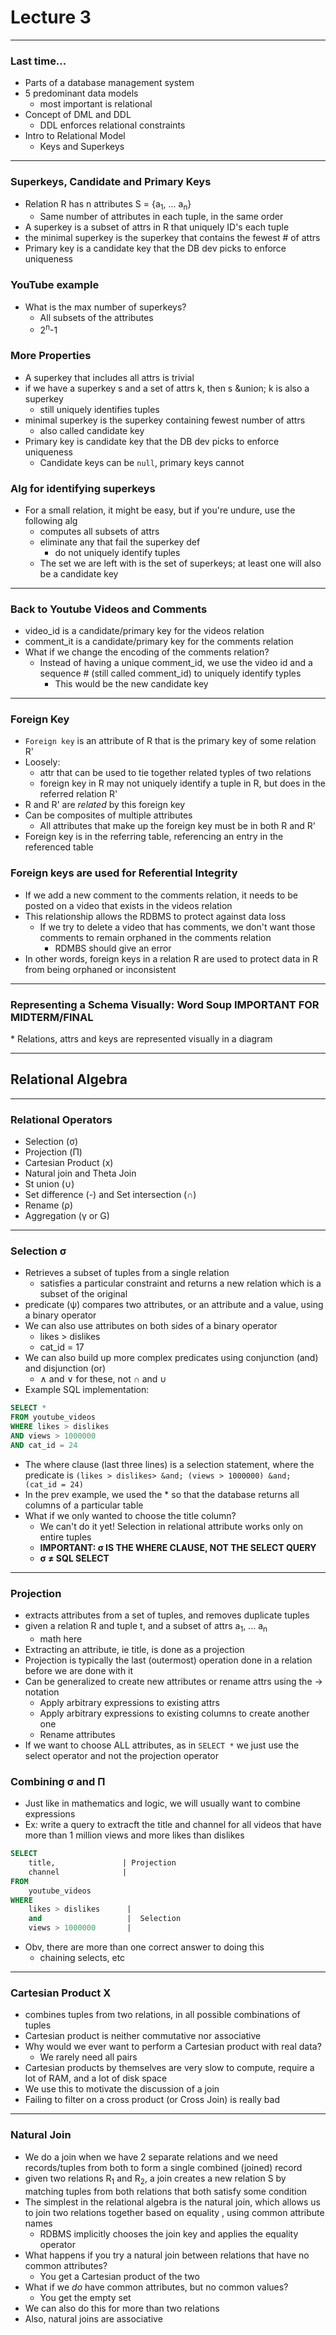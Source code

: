 <h1>Lecture 3</h1>

---

<h3>Last time...</h3>

  * Parts of a database management system
  * 5 predominant data models
      - most important is relational
  * Concept of DML and DDL
      - DDL enforces relational constraints
  * Intro to Relational Model
      - Keys and Superkeys

---

<h3>Superkeys, Candidate and Primary Keys</h3>

  * Relation R has n attributes S = {a<sub>1</sub>, ... a<sub>n</sub>}
      - Same number of attributes in each tuple, in the same order
  * A superkey is a subset of attrs in R that uniquely ID's each tuple
  * the minimal superkey is the superkey that contains the fewest # of attrs
  * Primary key is a candidate key that the DB dev picks to enforce uniqueness

<h3>YouTube example</h3>

  * What is the max number of superkeys?
      - All subsets of the attributes
      - 2<sup>n</sup>-1

<h3>More Properties</h3>

  * A superkey that includes all attrs is trivial
  * if we have a superkey s and a set of attrs k, then s &union; k is also a superkey
      - still uniquely identifies tuples
  * minimal superkey is the superkey containing fewest number of attrs
      - also called candidate key
  * Primary key is candidate key that the DB dev picks to enforce uniqueness
      - Candidate keys can be `null`, primary keys cannot

<h3>Alg for identifying superkeys</h3>

  * For a small relation, it might be easy, but if you're undure, use the following alg
      - computes all subsets of attrs
      - eliminate any that fail the superkey def
          + do not uniquely identify tuples
      - The set we are left with is the set of superkeys; at least one will also be a candidate key

---

<h3>Back to Youtube Videos and Comments</h3>

  * video_id is a candidate/primary key for the videos relation 
  * comment_it is a candidate/primary key for the comments relation
  * What if we change the encoding of the comments relation?
      - Instead of having a unique comment_id, we use the video id and a sequence # (still called comment_id) to uniquely identify typles
          + This would be the new candidate key

---

<h3>Foreign Key</h3>

 * `Foreign key` is an attribute of R that is the primary key of some relation R'
 * Loosely:
     - attr that can be used to tie together related typles of two relations
     - foreign key in R may not uniquely identify a tuple in R, but does in the referred relation R'
 * R and R' are _related_ by this foreign key
 * Can be composites of multiple attributes
     - All attributes that make up the foreign key must be in both R and R'
 * Foreign key is in the referring table, referencing an entry in the referenced table

<h3>Foreign keys are used for Referential Integrity</h3>

  * If we add a new comment to the comments relation, it needs to be posted on a video that exists in the videos relation
  * This relationship allows the RDBMS to protect against data loss
      - If we try to delete a video that has comments, we don't want those comments to remain orphaned in the comments relation
          + RDMBS should give an error
  * In other words, foreign keys in a relation R are used to protect data in R from being orphaned or inconsistent

---

<h3>Representing a Schema Visually: Word Soup <b>IMPORTANT FOR MIDTERM/FINAL</b></h3>
  * Relations, attrs and keys are represented visually in a diagram

---

<h2>Relational Algebra</h2>

---

<h3>Relational Operators</h3>

  * Selection (&sigma;)
  * Projection (&Pi;)
  * Cartesian Product (x)
  * Natural join and Theta Join
  * St union (&cup;)
  * Set difference (-) and Set intersection (&cap;)
  * Rename (&rho;)
  * Aggregation (&gamma; or G)

---

<h3>Selection &sigma;</h3>

  * Retrieves a subset of tuples from a single relation
      - satisfies a particular constraint and returns a new relation which is a subset of the original
  * predicate (&psi;) compares two attributes, or an attribute and a value, using a binary operator
  * We can also use attributes on both sides of a binary operator
      - likes > dislikes
      - cat_id = 17
  * We can also build up more complex predicates using conjunction (and) and disjunction (or)
      - &and; and &or; for these, not &cap; and &cup;
  * Example SQL implementation:

```sql
SELECT *
FROM youtube_videos
WHERE likes > dislikes
AND views > 1000000
AND cat_id = 24
```

  * The where clause (last three lines) is a selection statement, where the predicate is `(likes > dislikes> &and; (views > 1000000) &and; (cat_id = 24)`
  * In the prev example, we used the * so that the database returns all columns of a particular table
  * What if we only wanted to choose the title column?
      - We can't do it yet! Selection in relational attribute works only on entire tuples
      - **IMPORTANT: &sigma; IS THE WHERE CLAUSE, NOT THE SELECT QUERY**
      - **&sigma; &ne; SQL SELECT**

---

<h3>Projection</h3>

  * extracts attributes from a set of tuples, and removes duplicate tuples
  * given a relation R and tuple t, and a subset of attrs a<sub>1</sub>, ... a<sub>n</sub>
      - math here
  * Extracting an attribute, ie title, is done as a projection
  * Projection is typically the last (outermost) operation done in a relation before we are done with it
  * Can be generalized to create new attributes or rename attrs using the &rarr; notation
      - Apply arbitrary expressions to existing attrs
      - Apply arbitrary expressions to existing columns to create another one
      - Rename attributes
  * If we want to choose ALL attributes, as in `SELECT *` we just use the select operator and not the projection operator


<h3>Combining &sigma; and &Pi;</h3>

  * Just like in mathematics and logic, we will usually want to combine expressions
  * Ex: write a query to extracft the title and channel for all videos that have more than 1 million views and more likes than dislikes

```sql
SELECT
    title,               | Projection
    channel              |
FROM
    youtube_videos
WHERE
    likes > dislikes      |
    and                   |  Selection
    views > 1000000       |
```

   * Obv, there are more than one correct answer to doing this
       - chaining selects, etc

---

<h3>Cartesian Product X</h3> 

  * combines tuples from two relations, in all possible combinations of tuples
  * Cartesian product is neither commutative nor associative
  * Why would we ever want to perform a Cartesian product with real data?
      - We rarely need all pairs
  * Cartesian products by themselves are very slow to compute, require a lot of RAM, and a lot of disk space
  * We use this to motivate the discussion of a join
  * Failing to filter on a cross product (or Cross Join) is really bad


---

<h3>Natural Join</h3> 

  * We do a join when we have 2 separate relations and we need records/tuples from both to form a single combined (joined) record
  * given two relations R<sub>1</sub> and R<sub>2</sub>, a join creates a new relation S by matching tuples from both relations that both satisfy some condition
  * The simplest in the relational algebra is the natural join, which allows us to join two relations together based on equality , using common attribute names
      - RDBMS implicitly chooses the join key and applies the equality operator
  * What happens if you try a natural join between relations that have no common attributes?
      - You get a Cartesian product of the two
  * What if we *do* have common attributes, but no common values?
      - You get the empty set
  * We can also do this for more than two relations
  * Also, natural joins are associative
